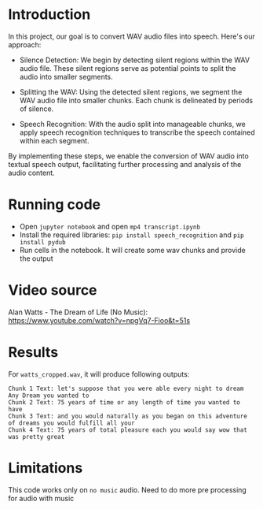 # Introduction

In this project, our goal is to convert WAV audio files into speech. Here's our approach:

* Silence Detection: We begin by detecting silent regions within the WAV audio file. These silent regions serve 
as potential points to split the audio into smaller segments.

* Splitting the WAV: Using the detected silent regions, we segment the WAV audio file into smaller chunks. Each 
chunk is delineated by periods of silence.

* Speech Recognition: With the audio split into manageable chunks, we apply speech recognition techniques to 
transcribe the speech contained within each segment.

By implementing these steps, we enable the conversion of WAV audio into textual speech output, facilitating 
further processing and analysis of the audio content.


# Running code

* Open `jupyter notebook` and open `mp4 transcript.ipynb`
* Install the required libraries: `pip install speech_recognition` and `pip install pydub`
* Run cells in the notebook. It will create some wav chunks and provide the output


# Video source

Alan Watts - The Dream of Life (No Music): https://www.youtube.com/watch?v=npgVq7-Fioo&t=51s


# Results

For `watts_cropped.wav`, it will produce following outputs:

```
Chunk 1 Text: let's suppose that you were able every night to dream Any Dream you wanted to
Chunk 2 Text: 75 years of time or any length of time you wanted to have
Chunk 3 Text: and you would naturally as you began on this adventure of dreams you would fulfill all your
Chunk 4 Text: 75 years of total pleasure each you would say wow that was pretty great
```


# Limitations

This code works only on `no music` audio. Need to do more pre processing for audio with music
